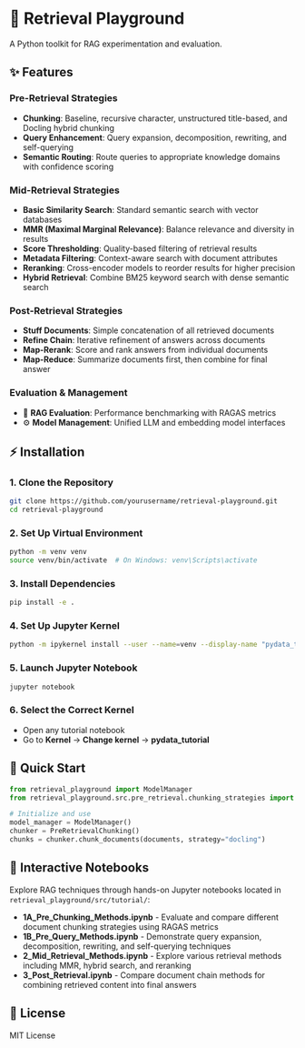 # 🧩 Retrieval Playground

A Python toolkit for RAG experimentation and evaluation.

## ✨ Features

### Pre-Retrieval Strategies
- **Chunking**: Baseline, recursive character, unstructured title-based, and Docling hybrid chunking  
- **Query Enhancement**: Query expansion, decomposition, rewriting, and self-querying  
- **Semantic Routing**: Route queries to appropriate knowledge domains with confidence scoring  

### Mid-Retrieval Strategies  
- **Basic Similarity Search**: Standard semantic search with vector databases  
- **MMR (Maximal Marginal Relevance)**: Balance relevance and diversity in results  
- **Score Thresholding**: Quality-based filtering of retrieval results  
- **Metadata Filtering**: Context-aware search with document attributes  
- **Reranking**: Cross-encoder models to reorder results for higher precision  
- **Hybrid Retrieval**: Combine BM25 keyword search with dense semantic search  

### Post-Retrieval Strategies
- **Stuff Documents**: Simple concatenation of all retrieved documents  
- **Refine Chain**: Iterative refinement of answers across documents  
- **Map-Rerank**: Score and rank answers from individual documents  
- **Map-Reduce**: Summarize documents first, then combine for final answer  

### Evaluation & Management
- 🧪 **RAG Evaluation**: Performance benchmarking with RAGAS metrics  
- ⚙️ **Model Management**: Unified LLM and embedding model interfaces  

## ⚡ Installation

### 1. Clone the Repository
```bash
git clone https://github.com/yourusername/retrieval-playground.git
cd retrieval-playground
```

### 2. Set Up Virtual Environment
```bash
python -m venv venv
source venv/bin/activate  # On Windows: venv\Scripts\activate
```

### 3. Install Dependencies
```bash
pip install -e .
```

### 4. Set Up Jupyter Kernel
```bash
python -m ipykernel install --user --name=venv --display-name "pydata_tutorial"
```

### 5. Launch Jupyter Notebook
```bash
jupyter notebook
```

### 6. Select the Correct Kernel
- Open any tutorial notebook
- Go to **Kernel** → **Change kernel** → **pydata_tutorial**

## 🚀 Quick Start

```python
from retrieval_playground import ModelManager
from retrieval_playground.src.pre_retrieval.chunking_strategies import PreRetrievalChunking

# Initialize and use
model_manager = ModelManager()
chunker = PreRetrievalChunking()
chunks = chunker.chunk_documents(documents, strategy="docling")
```

## 📓 Interactive Notebooks

Explore RAG techniques through hands-on Jupyter notebooks located in `retrieval_playground/src/tutorial/`:

- **1A_Pre_Chunking_Methods.ipynb** - Evaluate and compare different document chunking strategies using RAGAS metrics
- **1B_Pre_Query_Methods.ipynb** - Demonstrate query expansion, decomposition, rewriting, and self-querying techniques  
- **2_Mid_Retrieval_Methods.ipynb** - Explore various retrieval methods including MMR, hybrid search, and reranking
- **3_Post_Retrieval.ipynb** - Compare document chain methods for combining retrieved content into final answers

## 📄 License

MIT License
